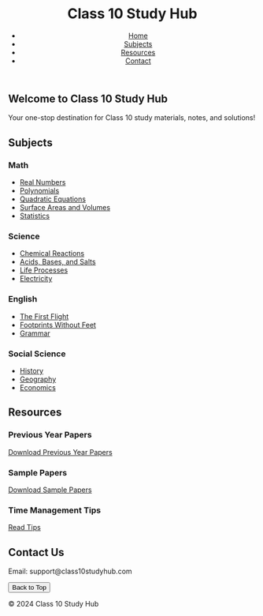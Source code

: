 <!DOCTYPE html>
<html lang="en">

<head>
    <meta charset="UTF-8">
    <meta name="viewport" content="width=device-width, initial-scale=1.0">
    <meta name="description" content="Class 10 Study Hub - Get all the study materials, notes, and solutions for Class 10 subjects including Math, Science, English, and Social Science.">
    <meta name="keywords" content="Class 10 notes, Class 10 solutions, Class 10 study materials, Class 10 syllabus, Class 10 resources, Class 10 Math, Class 10 Science, Class 10 English, Class 10 Social Science">
    <meta name="author" content="Class 10 Study Hub">
    <meta property="og:title" content="Class 10 Study Hub">
    <meta property="og:description" content="Your one-stop destination for Class 10 study materials, notes, and solutions across all subjects.">
    <meta property="og:image" content="https://www.class10studyhub.com/images/thumbnail.jpg">
    <meta property="og:url" content="https://www.class10studyhub.com">
    <meta name="robots" content="index, follow">
    <meta http-equiv="X-UA-Compatible" content="IE=edge">
    <title>Class 10 Study Hub</title>
    <link rel="stylesheet" href="styles.css">
</head>

<body>
    <header>
        <div class="container">
            <h1>Class 10 Study Hub</h1>
            <nav>
                <ul>
                    <li><a href="#home">Home</a></li>
                    <li><a href="#subjects">Subjects</a></li>
                    <li><a href="#resources">Resources</a></li>
                    <li><a href="#contact">Contact</a></li>
                </ul>
            </nav>
        </div>
    </header>
    <section id="home" class="section">
        <h2>Welcome to Class 10 Study Hub</h2>
        <p>Your one-stop destination for Class 10 study materials, notes, and solutions!</p>
    </section>
    <section id="subjects" class="section">
        <h2>Subjects</h2>
        <div class="subject-list">
            <div class="subject-item">
                <h3>Math</h3>
                <ul>
                    <li><a href="#">Real Numbers</a></li>
                    <li><a href="#">Polynomials</a></li>
                    <li><a href="#">Quadratic Equations</a></li>
                    <li><a href="#">Surface Areas and Volumes</a></li>
                    <li><a href="#">Statistics</a></li>
                </ul>
            </div>
            <div class="subject-item">
                <h3>Science</h3>
                <ul>
                    <li><a href="#">Chemical Reactions</a></li>
                    <li><a href="#">Acids, Bases, and Salts</a></li>
                    <li><a href="#">Life Processes</a></li>
                    <li><a href="#">Electricity</a></li>
                </ul>
            </div>
            <div class="subject-item">
                <h3>English</h3>
                <ul>
                    <li><a href="#">The First Flight</a></li>
                    <li><a href="#">Footprints Without Feet</a></li>
                    <li><a href="#">Grammar</a></li>
                </ul>
            </div>
            <div class="subject-item">
                <h3>Social Science</h3>
                <ul>
                    <li><a href="#">History</a></li>
                    <li><a href="#">Geography</a></li>
                    <li><a href="#">Economics</a></li>
                </ul>
            </div>
        </div>
    </section>
    <section id="resources" class="section">
        <h2>Resources</h2>
        <div class="resource-list">
            <div class="resource-item">
                <h3>Previous Year Papers</h3>
                <a href="#">Download Previous Year Papers</a>
            </div>
            <div class="resource-item">
                <h3>Sample Papers</h3>
                <a href="#">Download Sample Papers</a>
            </div>
            <div class="resource-item">
                <h3>Time Management Tips</h3>
                <a href="#">Read Tips</a>
            </div>
        </div>
    </section>
    <section id="contact" class="section">
        <h2>Contact Us</h2>
        <p>Email: support@class10studyhub.com</p>
    </section>
    <button id="back-to-top" class="back-to-top">Back to Top</button>
    <footer>
        <p>&copy; 2024 Class 10 Study Hub</p>
    </footer>
    <script>
        const backToTopBtn = document.getElementById('back-to-top');
        window.onscroll = () => {
            if (document.body.scrollTop > 50 || document.documentElement.scrollTop > 50) {
                backToTopBtn.style.display = 'block';
            } else {
                backToTopBtn.style.display = 'none';
            }
        };
        backToTopBtn.addEventListener('click', () => {
            window.scrollTo({ top: 0, behavior: 'smooth' });
        });
    </script>
</body>
</html>
